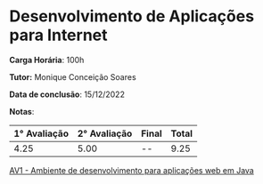 # Desenvolvimento de Aplicações para Internet

**Carga Horária**: 100h

**Tutor:** Monique Conceição Soares

**Data de conclusão**: 15/12/2022

**Notas**:

| 1° Avaliação | 2° Avaliação | Final | Total |
| ------------ | ------------ | :---- | ----- |
| 4.25         | 5.00         | --    | 9.25  |

[AV1 - Ambiente de desenvolvimento para aplicações web em Java]()
